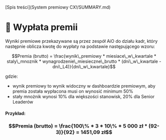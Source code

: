 [Spis treści](System premiowy CX!/SUMMARY.md)

# 🤑 Wypłata premii

Wyniki premiowe przekazywane są przez zespół AiO do działu kadr, który następnie oblicza kwotę do wypłaty na podstawie następującego wzoru:

$$Premia (brutto) = \frac{wynik\_premiowy * miesiace\_w\_kwartale * staly\_mnoznik * wynagrodzenie\_miesieczne\_brutto * (dni\_w\_kwartale - dni\_L4)}{dni\_w\_kwartale}$$

gdzie:

* wynik premiowy to wynik widoczny w dashboardzie premiowym, aby premia została wypłacona musi on wynosić minimum 50%
* stały mnożnik wynosi 10% dla większości stanowisk, 20% dla Senior Leaderów

#### Przykład:

### $$Premia (brutto) = \frac{100\% * 3 * 10\% * 5 000 zł * (92-3)}{92} = 1451,09 zł$$
